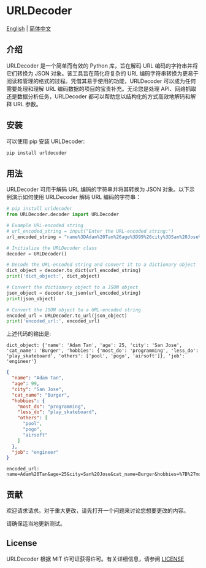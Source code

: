 # URLDecoder

[English](./README.md) | [简体中文](./README_ZH.md)

## 介绍

URLDecoder 是一个简单而有效的 Python 库，旨在解码 URL 编码的字符串并将它们转换为 JSON 对象。该工具旨在简化将复杂的 URL 编码字符串转换为更易于阅读和管理的格式的过程。凭借其易于使用的功能，URLDecoder 可以成为任何需要处理和理解 URL 编码数据的项目的宝贵补充。无论您是处理 API、网络抓取还是数据分析任务，URLDecoder 都可以帮助您以结构化的方式高效地解码和解释 URL 参数。

## 安装

可以使用 pip 安装 URLDecoder:

```bash
pip install urldecoder
```

## 用法

URLDecoder 可用于解码 URL 编码的字符串并将其转换为 JSON 对象。以下示例演示如何使用 URLDecoder 解码 URL 编码的字符串：

```python
# pip install urldecoder
from URLDecoder.decoder import URLDecoder

# Example URL-encoded string
# url_encoded_string = input("Enter the URL-encoded string:")
url_encoded_string = "name%3DAdam%20Tan%26age%3D99%26city%3DSan%20Jose%26cat_name%3DBurger%26hobbies%3D%7B%22most_do%22%3A%20%22programming%22%2C%20%22less_do%22%3A%20%22play_skateboard%22%2C%20%22others%22%3A%20%5B%22pool%22%2C%20%22pogo%22%2C%20%22airsoft%22%5D%7D%26job%3Dengineer"

# Initialize the URLDecoder class
decoder = URLDecoder()

# Decode the URL-encoded string and convert it to a dictionary object
dict_object = decoder.to_dict(url_encoded_string)
print('dict_object:', dict_object)

# Convert the dictionary object to a JSON object
json_object = decoder.to_json(url_encoded_string)
print(json_object)

# Convert the JSON object to a URL-encoded string
encoded_url = URLDecoder.to_url(json_object)
print('encoded_url:', encoded_url)
```

上述代码的输出是:

```dict
dict_object: {'name': 'Adam Tan', 'age': 25, 'city': 'San Jose', 'cat_name': 'Burger', 'hobbies': {'most_do': 'programming', 'less_do': 'play_skateboard', 'others': ['pool', 'pogo', 'airsoft']}, 'job': 'engineer'}
```

```json
{
  "name": "Adam Tan",
  "age": 99,
  "city": "San Jose",
  "cat_name": "Burger",
  "hobbies": {
    "most_do": "programming",
    "less_do": "play_skateboard",
    "others": [
      "pool",
      "pogo",
      "airsoft"
    ]
  },
  "job": "engineer"
}
```

```url
encoded_url: name=Adam%20Tan&age=25&city=San%20Jose&cat_name=Burger&hobbies=%7B%27most_do%27%3A%20%27programming%27%2C%20%27less_do%27%3A%20%27play_skateboard%27%2C%20%27others%27%3A%20%5B%27pool%27%2C%20%27pogo%27%2C%20%27airsoft%27%5D%7D&job=engineer
```

## 贡献

欢迎请求请求。对于重大更改，请先打开一个问题来讨论您想要更改的内容。

请确保适当地更新测试。

## License

URLDecoder 根据 MIT 许可证获得许可。有关详细信息，请参阅 [LICENSE](LICENSE)
